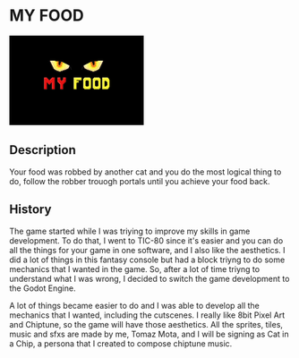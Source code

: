 # MY FOOD

![My Food](imgs/github-photo.png)

## Description

Your food was robbed by another cat and you do the most logical thing to do, follow the robber trouogh portals until you achieve your food back.

## History

The game started while I was triying to improve my skills in game development. To do that, I went to TIC-80 since it's easier and you can do all the things for your game in one software, and I also like the aesthetics. I did a lot of things in this fantasy console but had a block triyng to do some mechanics that I wanted in the game. So, after a lot of time triyng to understand what I was wrong, I decided to switch the game development to the Godot Engine.

A lot of things became easier to do and I was able to develop all the mechanics that I wanted, including the cutscenes. I really like 8bit Pixel Art and Chiptune, so the game will have those aesthetics. All the sprites, tiles, music and sfxs are made by me, Tomaz Mota, and I will be signing as Cat in a Chip, a persona that I created to compose chiptune music.
